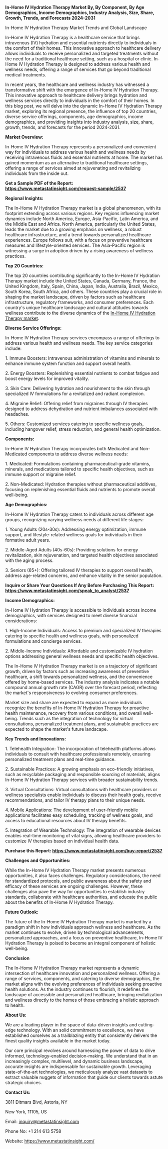 ﻿**In-Home IV Hydration Therapy Market By, By Component, By Age Demographics, Income Demographics, Industry Analysis, Size, Share, Growth, Trends, and Forecasts 2024-2031**

In-Home IV Hydration Therapy Market Trends and Global Landscape


In-Home IV Hydration Therapy is a healthcare service that brings intravenous (IV) hydration and essential nutrients directly to individuals in the comfort of their homes. This innovative approach to healthcare delivery allows individuals to receive personalized and targeted treatments without the need for a traditional healthcare setting, such as a hospital or clinic. In-Home IV Hydration Therapy is designed to address various health and wellness needs, offering a range of services that go beyond traditional medical treatments.

In recent years, the healthcare and wellness industry has witnessed a transformative shift with the emergence of In-Home IV Hydration Therapy. This innovative approach to healthcare delivery brings hydration and wellness services directly to individuals in the comfort of their homes. In this blog post, we will delve into the dynamic In-Home IV Hydration Therapy market, exploring its regional presence, the influence of top 20 countries, diverse service offerings, components, age demographics, income demographics, and providing insights into industry analysis, size, share, growth, trends, and forecasts for the period 2024-2031.

**Market Overview:**

In-Home IV Hydration Therapy represents a personalized and convenient way for individuals to address various health and wellness needs by receiving intravenous fluids and essential nutrients at home. The market has gained momentum as an alternative to traditional healthcare settings, offering a range of services aimed at rejuvenating and revitalizing individuals from the inside out.

**Get a Sample PDF of the Report: <https://www.metastatinsight.com/request-sample/2537>** 

**Regional Insights:**

The In-Home IV Hydration Therapy market is a global phenomenon, with its footprint extending across various regions. Key regions influencing market dynamics include North America, Europe, Asia-Pacific, Latin America, and the Middle East and Africa. North America, particularly the United States, leads the market due to a growing emphasis on wellness, a robust healthcare infrastructure, and a trend towards personalized healthcare experiences. Europe follows suit, with a focus on preventive healthcare measures and lifestyle-oriented services. The Asia-Pacific region is witnessing a surge in adoption driven by a rising awareness of wellness practices.

**Top 20 Countries:**

The top 20 countries contributing significantly to the In-Home IV Hydration Therapy market include the United States, Canada, Germany, France, the United Kingdom, Italy, Spain, China, Japan, India, Australia, Brazil, Mexico, South Korea, South Africa, and others. These countries play a crucial role in shaping the market landscape, driven by factors such as healthcare infrastructure, regulatory frameworks, and consumer preferences. Each country's unique healthcare landscape and cultural attitudes towards wellness contribute to the diverse dynamics of the [In-Home IV Hydration Therapy market](https://www.metastatinsight.com/report/in-home-iv-hydration-therapy-market/2537).

**Diverse Service Offerings:**

In-Home IV Hydration Therapy services encompass a range of offerings to address various health and wellness needs. The key service categories include:

1\. Immune Boosters: Intravenous administration of vitamins and minerals to enhance immune system function and support overall health.

2\. Energy Boosters: Replenishing essential nutrients to combat fatigue and boost energy levels for improved vitality.

3\. Skin Care: Delivering hydration and nourishment to the skin through specialized IV formulations for a revitalized and radiant complexion.

4\. Migraine Relief: Offering relief from migraines through IV therapies designed to address dehydration and nutrient imbalances associated with headaches.

5\. Others: Customized services catering to specific wellness goals, including hangover relief, stress reduction, and general health optimization.

**Components:**

In-Home IV Hydration Therapy incorporates both Medicated and Non-Medicated components to address diverse wellness needs:

1\. Medicated: Formulations containing pharmaceutical-grade vitamins, minerals, and medications tailored to specific health objectives, such as immune support or migraine relief.

2\. Non-Medicated: Hydration therapies without pharmaceutical additives, focusing on replenishing essential fluids and nutrients to promote overall well-being.

**Age Demographics:**

In-Home IV Hydration Therapy caters to individuals across different age groups, recognizing varying wellness needs at different life stages:

1\. Young Adults (20s-30s): Addressing energy optimization, immune support, and lifestyle-related wellness goals for individuals in their formative adult years.

2\. Middle-Aged Adults (40s-60s): Providing solutions for energy revitalization, skin rejuvenation, and targeted health objectives associated with the aging process.

3\. Seniors (65+): Offering tailored IV therapies to support overall health, address age-related concerns, and enhance vitality in the senior population.

**Inquire or Share Your Questions If Any Before Purchasing This Report: <https://www.metastatinsight.com/speak_to_analyst/2537>** 

**Income Demographics:**

In-Home IV Hydration Therapy is accessible to individuals across income demographics, with services designed to meet diverse financial considerations:

1\. High-Income Individuals: Access to premium and specialized IV therapies catering to specific health and wellness goals, with personalized formulations and concierge services.

2\. Middle-Income Individuals: Affordable and customizable IV hydration options addressing general wellness needs and specific health objectives.

The In-Home IV Hydration Therapy market is on a trajectory of significant growth, driven by factors such as increasing awareness of preventive healthcare, a shift towards personalized wellness, and the convenience offered by home-based services. The industry analysis indicates a notable compound annual growth rate (CAGR) over the forecast period, reflecting the market's responsiveness to evolving consumer preferences.

Market size and share are expected to expand as more individuals recognize the benefits of In-Home IV Hydration Therapy for proactive health maintenance, recovery from various conditions, and overall well-being. Trends such as the integration of technology for virtual consultations, personalized treatment plans, and sustainable practices are expected to shape the market's future landscape.

**Key Trends and Innovations:**

1\. Telehealth Integration: The incorporation of telehealth platforms allows individuals to consult with healthcare professionals remotely, ensuring personalized treatment plans and real-time guidance.

2\. Sustainable Practices: A growing emphasis on eco-friendly initiatives, such as recyclable packaging and responsible sourcing of materials, aligns In-Home IV Hydration Therapy services with broader sustainability trends.

3\. Virtual Consultations: Virtual consultations with healthcare providers or wellness specialists enable individuals to discuss their health goals, receive recommendations, and tailor IV therapy plans to their unique needs.

4\. Mobile Applications: The development of user-friendly mobile applications facilitates easy scheduling, tracking of wellness goals, and access to educational resources about IV therapy benefits.

5\. Integration of Wearable Technology: The integration of wearable devices enables real-time monitoring of vital signs, allowing healthcare providers to customize IV therapies based on individual health data.

**Purchase this Report: <https://www.metastatinsight.com/buy-report/2537>** 

**Challenges and Opportunities:**

While the In-Home IV Hydration Therapy market presents numerous opportunities, it also faces challenges. Regulatory considerations, the need for standardized protocols, and public awareness about the safety and efficacy of these services are ongoing challenges. However, these challenges also pave the way for opportunities to establish industry standards, collaborate with healthcare authorities, and educate the public about the benefits of In-Home IV Hydration Therapy.

**Future Outlook:**

The future of the In-Home IV Hydration Therapy market is marked by a paradigm shift in how individuals approach wellness and healthcare. As the market continues to evolve, driven by technological advancements, personalized approaches, and a focus on preventive healthcare, In-Home IV Hydration Therapy is poised to become an integral component of holistic well-being.

**Conclusion**

The In-Home IV Hydration Therapy market represents a dynamic intersection of healthcare innovation and personalized wellness. Offering a range of services, components, and catering to diverse demographics, the market aligns with the evolving preferences of individuals seeking proactive health solutions. As the industry continues to flourish, it redefines the landscape of accessible and personalized healthcare, bringing revitalization and wellness directly to the homes of those embracing a holistic approach to health.

**About Us:**

We are a leading player in the space of data-driven insights and cutting-edge technology. With an solid commitment to excellence, we have established ourselves as a trailblazing entity that consistently delivers the finest quality insights available in the market today.

Our core principal revolves around harnessing the power of data to drive informed, technology-enabled decision-making. We understand that in an increasingly complex, multilevel, and dynamic business landscape, accurate insights are indispensable for sustainable growth. Leveraging state-of-the-art technologies, we meticulously analyze vast datasets to extract valuable nuggets of information that guide our clients towards astute strategic choices.

**Contact Us:**

3811 Ditmars Blvd, Astoria, NY

New York, 11105, US

Email: <inquiry@metastatinsight.com>

Phone No: +1 214 613 5758

Website: <https://www.metastatinsight.com/> 
